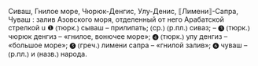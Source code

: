 ---
---

Сиваш, Гнилое море, Чюрюк-Денгис, Улу-Денис, ⟦Лимени⟧-Сапра, Чуваш
: залив Азовского моря, отделенный от него Арабатской стрелкой u ❶ ⦅тюрк.⦆ сываш – прилипать; ⦅ср.⦆ ⦅р.пл.⦆ сиваз; – ❸ ⦅тюрк.⦆ чюрюк денгиз – «гнилое, вонючее море»; ❹ ⦅тюрк.⦆ улу денгиз – «большое море»; ❺ ⦅греч.⦆ лимени сапра – «гнилой залив»; ❻ чуваш – ⦅р.пл.⦆ и ⦅назв.⦆ народа.
